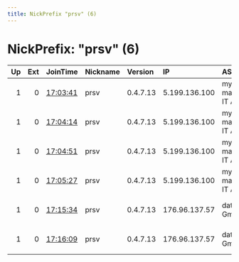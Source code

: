```yaml
---
title: NickPrefix "prsv" (6)
---
```


# NickPrefix: "prsv" (6)

|   Up |   Ext | JoinTime                                                                                              | Nickname   | Version   | IP            | AS                  | CC   |   ORp |   Dirp | OS    | Contact                            |   eFamMembers |
|-----:|------:|:------------------------------------------------------------------------------------------------------|:-----------|:----------|:--------------|:--------------------|:-----|------:|-------:|:------|:-----------------------------------|--------------:|
|    1 |     0 | [17:03:41](https://nusenu.github.io/OrNetStats/w/relay/D1F2D6DB1EA8D5F73009E9D98BED8045AF023673.html) | prsv       | 0.4.7.13  | 5.199.136.100 | myLoc managed IT AG | de   |  9000 |      0 | Linux | email:admin prsv.ch url:https://pr |           154 |
|    1 |     0 | [17:04:14](https://nusenu.github.io/OrNetStats/w/relay/B8F16AFFE6CFE14E8CEC3AAFF4C59F116D0F3EC3.html) | prsv       | 0.4.7.13  | 5.199.136.100 | myLoc managed IT AG | de   |  9100 |      0 | Linux | email:admin prsv.ch url:https://pr |           154 |
|    1 |     0 | [17:04:51](https://nusenu.github.io/OrNetStats/w/relay/DCDA88B7A8DBDD511BEAFAA2F8F621D99296CA72.html) | prsv       | 0.4.7.13  | 5.199.136.100 | myLoc managed IT AG | de   |  9200 |      0 | Linux | email:admin prsv.ch url:https://pr |           154 |
|    1 |     0 | [17:05:27](https://nusenu.github.io/OrNetStats/w/relay/D83591EB9F2C4E12AD21343075FB4E81C629CCE8.html) | prsv       | 0.4.7.13  | 5.199.136.100 | myLoc managed IT AG | de   |  9300 |      0 | Linux | email:admin prsv.ch url:https://pr |           154 |
|    1 |     0 | [17:15:34](https://nusenu.github.io/OrNetStats/w/relay/A9979BF7D374E946E4723493B513C4D888F5C5F4.html) | prsv       | 0.4.7.13  | 176.96.137.57 | dataforest GmbH     | de   |  9000 |      0 | Linux | email:admin prsv.ch url:https://pr |           154 |
|    1 |     0 | [17:16:09](https://nusenu.github.io/OrNetStats/w/relay/F06E22FD1C66EE020B2B41363883FDF188168508.html) | prsv       | 0.4.7.13  | 176.96.137.57 | dataforest GmbH     | de   |  9100 |      0 | Linux | email:admin prsv.ch url:https://pr |           154 |
